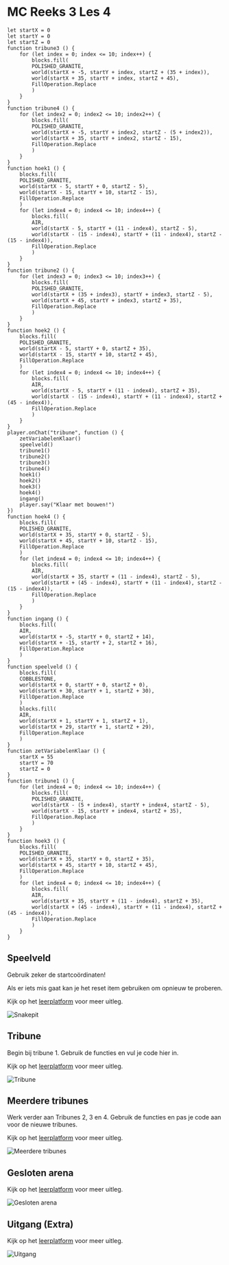 # MC Reeks 3 Les 4

```template
let startX = 0
let startY = 0
let startZ = 0
function tribune3 () {
    for (let index = 0; index <= 10; index++) {
        blocks.fill(
        POLISHED_GRANITE,
        world(startX + -5, startY + index, startZ + (35 + index)),
        world(startX + 35, startY + index, startZ + 45),
        FillOperation.Replace
        )
    }
}
function tribune4 () {
    for (let index2 = 0; index2 <= 10; index2++) {
        blocks.fill(
        POLISHED_GRANITE,
        world(startX + -5, startY + index2, startZ - (5 + index2)),
        world(startX + 35, startY + index2, startZ - 15),
        FillOperation.Replace
        )
    }
}
function hoek1 () {
    blocks.fill(
    POLISHED_GRANITE,
    world(startX - 5, startY + 0, startZ - 5),
    world(startX - 15, startY + 10, startZ - 15),
    FillOperation.Replace
    )
    for (let index4 = 0; index4 <= 10; index4++) {
        blocks.fill(
        AIR,
        world(startX - 5, startY + (11 - index4), startZ - 5),
        world(startX - (15 - index4), startY + (11 - index4), startZ - (15 - index4)),
        FillOperation.Replace
        )
    }
}
function tribune2 () {
    for (let index3 = 0; index3 <= 10; index3++) {
        blocks.fill(
        POLISHED_GRANITE,
        world(startX + (35 + index3), startY + index3, startZ - 5),
        world(startX + 45, startY + index3, startZ + 35),
        FillOperation.Replace
        )
    }
}
function hoek2 () {
    blocks.fill(
    POLISHED_GRANITE,
    world(startX - 5, startY + 0, startZ + 35),
    world(startX - 15, startY + 10, startZ + 45),
    FillOperation.Replace
    )
    for (let index4 = 0; index4 <= 10; index4++) {
        blocks.fill(
        AIR,
        world(startX - 5, startY + (11 - index4), startZ + 35),
        world(startX - (15 - index4), startY + (11 - index4), startZ + (45 - index4)),
        FillOperation.Replace
        )
    }
}
player.onChat("tribune", function () {
    zetVariabelenKlaar()
    speelveld()
    tribune1()
    tribune2()
    tribune3()
    tribune4()
    hoek1()
    hoek2()
    hoek3()
    hoek4()
    ingang()
    player.say("Klaar met bouwen!")
})
function hoek4 () {
    blocks.fill(
    POLISHED_GRANITE,
    world(startX + 35, startY + 0, startZ - 5),
    world(startX + 45, startY + 10, startZ - 15),
    FillOperation.Replace
    )
    for (let index4 = 0; index4 <= 10; index4++) {
        blocks.fill(
        AIR,
        world(startX + 35, startY + (11 - index4), startZ - 5),
        world(startX + (45 - index4), startY + (11 - index4), startZ - (15 - index4)),
        FillOperation.Replace
        )
    }
}
function ingang () {
    blocks.fill(
    AIR,
    world(startX + -5, startY + 0, startZ + 14),
    world(startX + -15, startY + 2, startZ + 16),
    FillOperation.Replace
    )
}
function speelveld () {
    blocks.fill(
    COBBLESTONE,
    world(startX + 0, startY + 0, startZ + 0),
    world(startX + 30, startY + 1, startZ + 30),
    FillOperation.Replace
    )
    blocks.fill(
    AIR,
    world(startX + 1, startY + 1, startZ + 1),
    world(startX + 29, startY + 1, startZ + 29),
    FillOperation.Replace
    )
}
function zetVariabelenKlaar () {
    startX = 55
    startY = 70
    startZ = 0
}
function tribune1 () {
    for (let index4 = 0; index4 <= 10; index4++) {
        blocks.fill(
        POLISHED_GRANITE,
        world(startX - (5 + index4), startY + index4, startZ - 5),
        world(startX - 15, startY + index4, startZ + 35),
        FillOperation.Replace
        )
    }
}
function hoek3 () {
    blocks.fill(
    POLISHED_GRANITE,
    world(startX + 35, startY + 0, startZ + 35),
    world(startX + 45, startY + 10, startZ + 45),
    FillOperation.Replace
    )
    for (let index4 = 0; index4 <= 10; index4++) {
        blocks.fill(
        AIR,
        world(startX + 35, startY + (11 - index4), startZ + 35),
        world(startX + (45 - index4), startY + (11 - index4), startZ + (45 - index4)),
        FillOperation.Replace
        )
    }
}

```

## Speelveld

Gebruik zeker de startcoördinaten!

Als er iets mis gaat kan je het reset item gebruiken om opnieuw te proberen.

Kijk op het [leerplatform](https://leerplatform.codefever.be/) voor meer uitleg.

![Snakepit](https://codefeverpublic.blob.core.windows.net/public-content/images/b2d975509d6804759ee55656470bbdd16f4a313ad6b20be26e859ebd6b2a020b.png)

## Tribune

Begin bij tribune 1.
Gebruik de functies en vul je code hier in.

Kijk op het [leerplatform](https://leerplatform.codefever.be/) voor meer uitleg.

![Tribune](https://codefeverpublic.blob.core.windows.net/public-content/images/e4218de35048b39365a820be94ffafa268915ab84f065b7e70681a0084422692.png)

## Meerdere tribunes

Werk verder aan Tribunes 2, 3 en 4.
Gebruik de functies en pas je code aan voor de nieuwe tribunes.

Kijk op het [leerplatform](https://leerplatform.codefever.be/) voor meer uitleg.

![Meerdere tribunes](https://codefeverpublic.blob.core.windows.net/public-content/images/9d70747c652666f1aa0673c510fee15b9d0d2bfbda0507da9b6937b4582e72d2.png)

## Gesloten arena

Kijk op het [leerplatform](https://leerplatform.codefever.be/) voor meer uitleg.

![Gesloten arena](https://codefeverpublic.blob.core.windows.net/public-content/images/2f009506689aa1024161faa11549e82c3b81ffc1c2c5d0d770a15e74260ed62e.png)

## Uitgang (Extra)

Kijk op het [leerplatform](https://leerplatform.codefever.be/) voor meer uitleg.

![Uitgang](https://codefeverpublic.blob.core.windows.net/public-content/images/662d69c23abe031d6e089378da7c45ace73c03e8fea5ee2658b930d50f1bfcfb.png)
